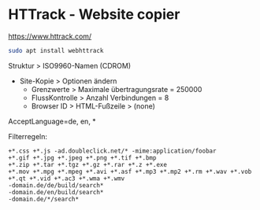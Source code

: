 # HTTrack - Website copier

https://www.httrack.com/

```bash
sudo apt install webhttrack
```

Struktur > ISO9960-Namen (CDROM)

* Site-Kopie > Optionen ändern
	- Grenzwerte > Maximale übertragungsrate = 250000
	- FlussKontrolle > Anzahl Verbindungen = 8
	- Browser ID > HTML-Fußzeile > (none)

AcceptLanguage=de, en, *

Filterregeln:

```text
+*.css +*.js -ad.doubleclick.net/* -mime:application/foobar
+*.gif +*.jpg +*.jpeg +*.png +*.tif +*.bmp
+*.zip +*.tar +*.tgz +*.gz +*.rar +*.z +*.exe
+*.mov +*.mpg +*.mpeg +*.avi +*.asf +*.mp3 +*.mp2 +*.rm +*.wav +*.vob +*.qt +*.vid +*.ac3 +*.wma +*.wmv
-domain.de/de/build/search*
-domain.de/en/build/search*
-domain.de/*/search*
```
